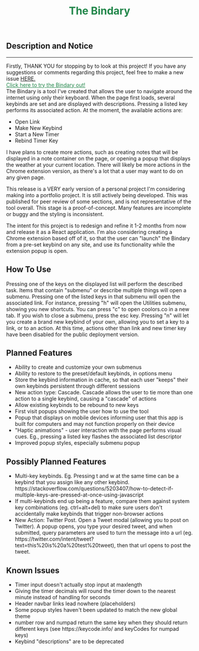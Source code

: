 <h1 
style="
    color: #23874b;
    text-align: center;
">
The Bindary</h1>
<br>

<h2>Description and Notice</h2>
<hr>
<p>
    Firstly, THANK YOU for stopping by to look at this project! If you have any suggestions or comments regarding this project, feel free to make a new issue <a href="https://github.com/israphial/bindary/issues">HERE.</a>
    <a style="display: block; color: #23874b;" href="https://israphial.github.io/bindary/">Click here to try the Bindary out!</a>
    The Bindary is a tool I've created that allows the user to navigate around the internet using only their keyboard. When the page first loads, several keybinds are set and are displayed with descriptions. Pressing a listed key performs its associated action. At the moment, the available actions are:
    <ul>
        <li>Open Link</li>
        <li>Make New Keybind</li>
        <li>Start a New Timer</li>
        <li>Rebind Timer Key</li>
    </ul>
    I have plans to create more actions, such as creating notes that will be displayed in a note container on the page, or opening a popup that displays the weather at your current location. There will likely be more actions in the Chrome extension version, as there's a lot that a user may want to do on any given page. 
</p>

<p>
    This release is a VERY early version of a personal project I'm considering making into a portfolio project. It is still actively being developed.
    This was published for peer review of some sections, and is not representative of the tool overall. 
    This stage is a proof-of-concept. Many features are incomplete or buggy and the styling is inconsistent. 
</p>

<p>
    The intent for this project is to redesign and refine it 1-2 months from now and release it as a React application.
    I'm also considering creating a Chrome extension based off of it, so that the user can "launch" the Bindary from a pre-set keybind on any site, and use its functionality while the extension popup is open. 
</p>

<h2>How To Use</h2>

<p>
    Pressing one of the keys on the displayed list will perform the described task. 
    Items that contain "submenu" or describe multiple things will open a submenu. Pressing one of the listed keys in that submenu will open the associated link. For instance, pressing "h" will open the Utilities submenu, showing you new shortcuts. You can press "c" to open coolors.co in a new tab. If you wish to close a submenu, press the esc key. 
    Pressing "n" will let you create a brand new keybind of your own, allowing you to set a key to a link, or to an action. At this time, actions other than link and new timer key have been disabled for the public deployment version. 
</p>

<h2>Planned Features</h2>
<ul>
    <li>Ability to create and customize your own submenus</li>
    <li>Ability to restore to the preset/default keybinds, in options menu</li>
    <li>Store the keybind information in cache, so that each user "keeps" their own keybinds persistent through different sessions</li>
    <li>New action type: Cascade. Cascade allows the user to tie more than one action to a single keybind, causing a "cascade" of actions</li>
    <li>Allow existing keybinds to be rebound to new keys</li>
    <li>First visit popups showing the user how to use the tool</li>
    <li>Popup that displays on mobile devices informing user that this app is built for computers and may not function properly on their device</li>
    <li>"Haptic animations" - user interaction with the page performs visual cues. Eg., pressing a listed key flashes the associated list descriptor</li>
    <li>Improved popup styles, especially submenu popup</li>
</ul>

<h2>Possibly Planned Features</h2>
<ul>
    <li>Multi-key keybinds. Eg. Pressing t and w at the same time can be a keybind that you assign like any other keybind. https://stackoverflow.com/questions/5203407/how-to-detect-if-multiple-keys-are-pressed-at-once-using-javascript</li>
    <li>If multi-keybinds end up being a feature, compare them against system key combinations (eg. ctrl+alt+del) to make sure users don't accidentally make keybinds that trigger non-browser actions</li>
    <li>New Action: Twitter Post. Open a Tweet modal (allowing you to post on Twitter). A popup opens, you type your desired tweet, and when submitted, query parameters are used to turn the message into a url (eg. https://twitter.com/intent/tweet?text=this%20is%20a%20test%20tweet), then that url opens to post the tweet.</li>
</ul>

<h2>Known Issues</h2>
    <ul>
        <li>Timer input doesn't actually stop input at maxlength</li>
        <li>Giving the timer decimals will round the timer down to the nearest minute instead of handling for seconds</li>
        <li>Header navbar links lead nowhere (placeholders)</li>
        <li>Some popup styles haven't been updated to match the new global theme</li>
        <li>number row and numpad return the same key when they should return different keys (see https://keycode.info/ and keyCodes for numpad keys)</li>
        <li>Keybind "descriptions" are to be deprecated</li>
    </ul>
